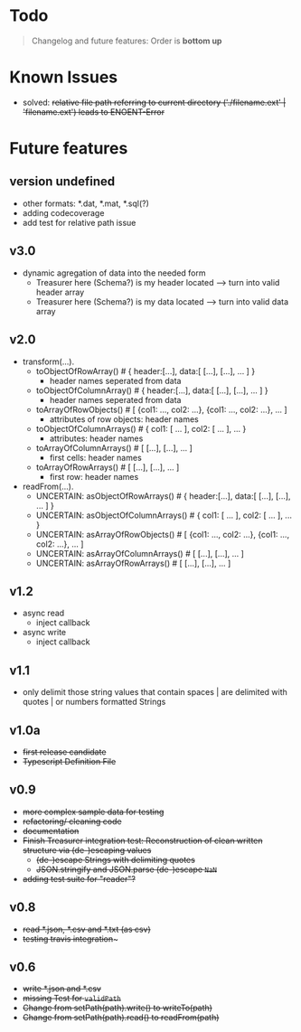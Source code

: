 # Todo
> Changelog and future features: Order is **bottom up**

# Known Issues
- solved: ~~relative file path referring to current directory ('./filename.ext' | 'filename.ext') leads to ENOENT-Error~~

# Future features
## version undefined
- other formats: *.dat, *.mat, *.sql(?)
- adding codecoverage
- add test for relative path issue

## v3.0
- dynamic agregation of data into the needed form
  - Treasurer here (Schema?) is my header located --> turn into valid header array
  - Treasurer here (Schema?) is my data located --> turn into valid data array

## v2.0
- transform(...).
  - toObjectOfRowArray() # { header:[...], data:[ [...], [...], ... ] }
    - header names seperated from data
  - toObjectOfColumnArray() # { header:[...], data:[ [...], [...], ... ] }
    - header names seperated from data
  - toArrayOfRowObjects() # [ {col1: ..., col2: ...}, {col1: ..., col2: ...}, ... ]
    - attributes of row objects: header names
  - toObjectOfColumnArrays() # { col1: [ ... ], col2: [ ... ], ... }
    - attributes: header names
  - toArrayOfColumnArrays() # [ [...], [...], ... ]
    - first cells: header names
  - toArrayOfRowArrays() # [ [...], [...], ... ]
    - first row: header names
- readFrom(...).
  - UNCERTAIN: asObjectOfRowArrays() # { header:[...], data:[ [...], [...], ... ] }
  - UNCERTAIN: asObjectOfColumnArrays() # { col1: [ ... ], col2: [ ... ], ... }
  - UNCERTAIN: asArrayOfRowObjects() # [ {col1: ..., col2: ...}, {col1: ..., col2: ...}, ... ]
  - UNCERTAIN: asArrayOfColumnArrays() # [ [...], [...], ... ]
  - UNCERTAIN: asArrayOfRowArrays() # [ [...], [...], ... ]

## v1.2
- async read
  - inject callback
- async write
  - inject callback

## v1.1
- only delimit those string values that contain spaces | are delimited with quotes | or numbers formatted Strings

## v1.0a
- ~~first release candidate~~
- ~~Typescript Definition File~~

## v0.9
- ~~more complex sample data for testing~~
- ~~refactoring/ cleaning code~~
- ~~documentation~~
- ~~Finish Treasurer integration test: Reconstruction of clean written structure via (de-)escaping values~~
  - ~~(de-)escape Strings with delimiting quotes~~
  - ~~JSON.stringify and JSON.parse (de-)escape `NaN`~~
- ~~adding test suite for "reader"?~~

## v0.8
- ~~read *.json, *.csv and *.txt (as csv)~~
- ~~testing travis integration~~~

## v0.6
- ~~write *.json and *.csv~~
- ~~missing Test for `validPath`~~
- ~~Change from setPath(path).write() to writeTo(path)~~
- ~~Change from setPath(path).read() to readFrom(path)~~

